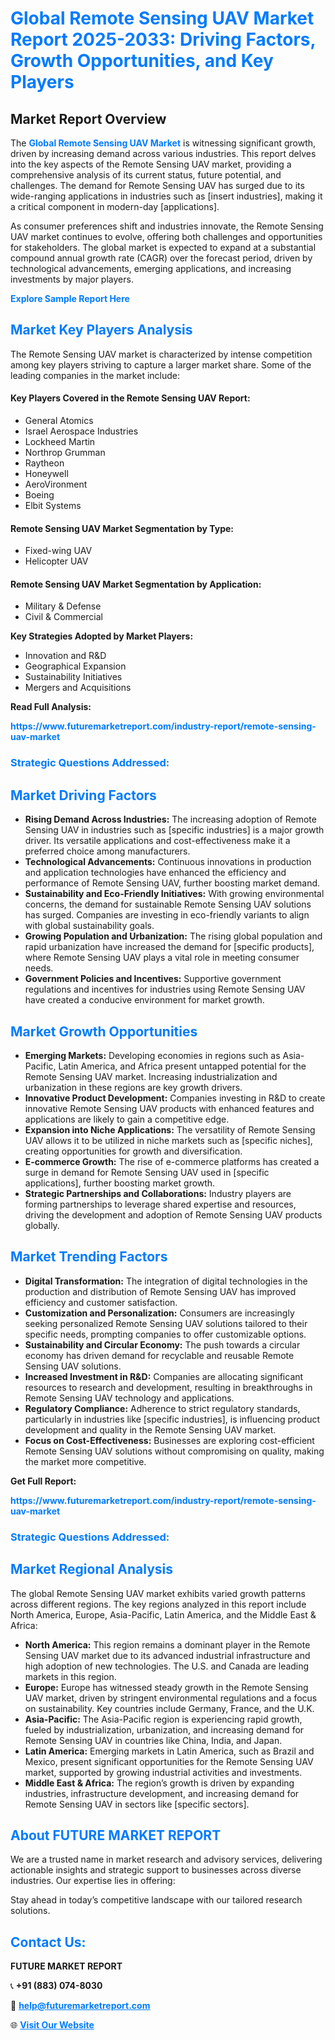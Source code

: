 <h1 style="color: #007BFF;">Global Remote Sensing UAV Market Report 2025-2033: Driving Factors, Growth Opportunities, and Key Players</h1>

<section id="overview">
<h2>Market Report Overview</h2>
<p>The <a href="https://www.futuremarketreport.com/industry-report/remote-sensing-uav-market" style="color: #007BFF; text-decoration: none;"><strong>Global Remote Sensing UAV Market</strong></a> is witnessing significant growth, driven by increasing demand across various industries. This report delves into the key aspects of the Remote Sensing UAV market, providing a comprehensive analysis of its current status, future potential, and challenges. The demand for Remote Sensing UAV has surged due to its wide-ranging applications in industries such as [insert industries], making it a critical component in modern-day [applications].</p>
<p>As consumer preferences shift and industries innovate, the Remote Sensing UAV market continues to evolve, offering both challenges and opportunities for stakeholders. The global market is expected to expand at a substantial compound annual growth rate (CAGR) over the forecast period, driven by technological advancements, emerging applications, and increasing investments by major players.</p>
</section>

<section id="overview">
<p><a href="https://www.futuremarketreport.com/request-sample/reportId=51709" style="color: #007BFF; text-decoration: none;"><strong>Explore Sample Report Here</strong></a></p>
</section>

<section id="key-players">
<h2 style="color: #007BFF;">Market Key Players Analysis</h2>
<p>The Remote Sensing UAV market is characterized by intense competition among key players striving to capture a larger market share. Some of the leading companies in the market include:</p>
<h4>Key Players Covered in the Remote Sensing UAV Report:</h4>
<ul><li>General Atomics</li><li>Israel Aerospace Industries</li><li>Lockheed Martin</li><li>Northrop Grumman</li><li>Raytheon</li><li>Honeywell</li><li>AeroVironment</li><li>Boeing</li><li>Elbit Systems</li></ul>
<h4>Remote Sensing UAV Market Segmentation by Type:</h4>
<ul><li>Fixed-wing UAV</li><li>Helicopter UAV</li></ul>

<h4>Remote Sensing UAV Market Segmentation by Application:</h4>
<ul><li>Military &amp; Defense</li><li>Civil &amp; Commercial</li></ul>
<p><strong>Key Strategies Adopted by Market Players:</strong></p>
<ul>
<li>Innovation and R&D</li>
<li>Geographical Expansion</li>
<li>Sustainability Initiatives</li>
<li>Mergers and Acquisitions</li>
</ul>
</section>

<section>
<p><strong>Read Full Analysis: </strong></p><a href="https://www.futuremarketreport.com/industry-report/remote-sensing-uav-market" style="color: #007BFF; text-decoration: none;"><strong>https://www.futuremarketreport.com/industry-report/remote-sensing-uav-market</strong></a>
<h3 style="color: #007BFF;">Strategic Questions Addressed:</h3>
</section>

<section id="driving-factors">
<h2 style="color: #007BFF;">Market Driving Factors</h2>
<ul>
<li><strong>Rising Demand Across Industries:</strong> The increasing adoption of Remote Sensing UAV in industries such as [specific industries] is a major growth driver. Its versatile applications and cost-effectiveness make it a preferred choice among manufacturers.</li>
<li><strong>Technological Advancements:</strong> Continuous innovations in production and application technologies have enhanced the efficiency and performance of Remote Sensing UAV, further boosting market demand.</li>
<li><strong>Sustainability and Eco-Friendly Initiatives:</strong> With growing environmental concerns, the demand for sustainable Remote Sensing UAV solutions has surged. Companies are investing in eco-friendly variants to align with global sustainability goals.</li>
<li><strong>Growing Population and Urbanization:</strong> The rising global population and rapid urbanization have increased the demand for [specific products], where Remote Sensing UAV plays a vital role in meeting consumer needs.</li>
<li><strong>Government Policies and Incentives:</strong> Supportive government regulations and incentives for industries using Remote Sensing UAV have created a conducive environment for market growth.</li>
</ul>
</section>

<section id="growth-opportunities">
<h2 style="color: #007BFF;">Market Growth Opportunities</h2>
<ul>
<li><strong>Emerging Markets:</strong> Developing economies in regions such as Asia-Pacific, Latin America, and Africa present untapped potential for the Remote Sensing UAV market. Increasing industrialization and urbanization in these regions are key growth drivers.</li>
<li><strong>Innovative Product Development:</strong> Companies investing in R&D to create innovative Remote Sensing UAV products with enhanced features and applications are likely to gain a competitive edge.</li>
<li><strong>Expansion into Niche Applications:</strong> The versatility of Remote Sensing UAV allows it to be utilized in niche markets such as [specific niches], creating opportunities for growth and diversification.</li>
<li><strong>E-commerce Growth:</strong> The rise of e-commerce platforms has created a surge in demand for Remote Sensing UAV used in [specific applications], further boosting market growth.</li>
<li><strong>Strategic Partnerships and Collaborations:</strong> Industry players are forming partnerships to leverage shared expertise and resources, driving the development and adoption of Remote Sensing UAV products globally.</li>
</ul>
</section>

<section id="trending-factors">
<h2 style="color: #007BFF;">Market Trending Factors</h2>
<ul>
<li><strong>Digital Transformation:</strong> The integration of digital technologies in the production and distribution of Remote Sensing UAV has improved efficiency and customer satisfaction.</li>
<li><strong>Customization and Personalization:</strong> Consumers are increasingly seeking personalized Remote Sensing UAV solutions tailored to their specific needs, prompting companies to offer customizable options.</li>
<li><strong>Sustainability and Circular Economy:</strong> The push towards a circular economy has driven demand for recyclable and reusable Remote Sensing UAV solutions.</li>
<li><strong>Increased Investment in R&D:</strong> Companies are allocating significant resources to research and development, resulting in breakthroughs in Remote Sensing UAV technology and applications.</li>
<li><strong>Regulatory Compliance:</strong> Adherence to strict regulatory standards, particularly in industries like [specific industries], is influencing product development and quality in the Remote Sensing UAV market.</li>
<li><strong>Focus on Cost-Effectiveness:</strong> Businesses are exploring cost-efficient Remote Sensing UAV solutions without compromising on quality, making the market more competitive.</li>
</ul>
</section>

<section>
<p><strong>Get Full Report: </strong></p><a href="https://www.futuremarketreport.com/industry-report/remote-sensing-uav-market" style="color: #007BFF; text-decoration: none;"><strong>https://www.futuremarketreport.com/industry-report/remote-sensing-uav-market</strong></a>
<h3 style="color: #007BFF;">Strategic Questions Addressed:</h3>
</section>


<section id="regional-analysis">
<h2 style="color: #007BFF;">Market Regional Analysis</h2>
<p>The global Remote Sensing UAV market exhibits varied growth patterns across different regions. The key regions analyzed in this report include North America, Europe, Asia-Pacific, Latin America, and the Middle East & Africa:</p>
<ul>
<li><strong>North America:</strong> This region remains a dominant player in the Remote Sensing UAV market due to its advanced industrial infrastructure and high adoption of new technologies. The U.S. and Canada are leading markets in this region.</li>
<li><strong>Europe:</strong> Europe has witnessed steady growth in the Remote Sensing UAV market, driven by stringent environmental regulations and a focus on sustainability. Key countries include Germany, France, and the U.K.</li>
<li><strong>Asia-Pacific:</strong> The Asia-Pacific region is experiencing rapid growth, fueled by industrialization, urbanization, and increasing demand for Remote Sensing UAV in countries like China, India, and Japan.</li>
<li><strong>Latin America:</strong> Emerging markets in Latin America, such as Brazil and Mexico, present significant opportunities for the Remote Sensing UAV market, supported by growing industrial activities and investments.</li>
<li><strong>Middle East & Africa:</strong> The region’s growth is driven by expanding industries, infrastructure development, and increasing demand for Remote Sensing UAV in sectors like [specific sectors].</li>
</ul>
</section>

<footer>
<h2 style="color: #007BFF;">About FUTURE MARKET REPORT</h2>
<p>We are a trusted name in market research and advisory services, delivering actionable insights and strategic support to businesses across diverse industries. Our expertise lies in offering:</p>

<p>Stay ahead in today’s competitive landscape with our tailored research solutions.</p>

<h2 style="color: #007BFF;">Contact Us:</h2>
<p><strong>FUTURE MARKET REPORT</strong></p>
<p>📞 <strong>+91 (883) 074-8030</strong></p>
<p>📧 <strong><a href="mailto:help@futuremarketreport.com" style="color: #007BFF;">help@futuremarketreport.com</a></strong></p>
<p>🌐 <strong><a href="https://www.futuremarketreport.com/" style="color: #007BFF;">Visit Our Website</a></strong></p>
</footer>
